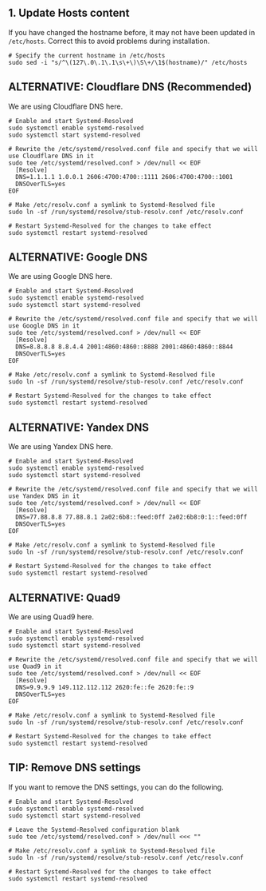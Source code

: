 
## 1. Update Hosts content

If you have changed the hostname before, it may not have been updated in `/etc/hosts`. Correct this to avoid problems during installation.

```shell
# Specify the current hostname in /etc/hosts
sudo sed -i "s/^\(127\.0\.1\.1\s\+\)\S\+/\1$(hostname)/" /etc/hosts
```

## ALTERNATIVE: Cloudflare DNS (Recommended)

We are using Cloudflare DNS here.

```shell
# Enable and start Systemd-Resolved
sudo systemctl enable systemd-resolved
sudo systemctl start systemd-resolved

# Rewrite the /etc/systemd/resolved.conf file and specify that we will use Cloudflare DNS in it
sudo tee /etc/systemd/resolved.conf > /dev/null << EOF
  [Resolve]
  DNS=1.1.1.1 1.0.0.1 2606:4700:4700::1111 2606:4700:4700::1001
  DNSOverTLS=yes
EOF

# Make /etc/resolv.conf a symlink to Systemd-Resolved file
sudo ln -sf /run/systemd/resolve/stub-resolv.conf /etc/resolv.conf

# Restart Systemd-Resolved for the changes to take effect
sudo systemctl restart systemd-resolved
```

## ALTERNATIVE: Google DNS

We are using Google DNS here.

```shell
# Enable and start Systemd-Resolved
sudo systemctl enable systemd-resolved
sudo systemctl start systemd-resolved

# Rewrite the /etc/systemd/resolved.conf file and specify that we will use Google DNS in it
sudo tee /etc/systemd/resolved.conf > /dev/null << EOF
  [Resolve]
  DNS=8.8.8.8 8.8.4.4 2001:4860:4860::8888 2001:4860:4860::8844
  DNSOverTLS=yes
EOF

# Make /etc/resolv.conf a symlink to Systemd-Resolved file
sudo ln -sf /run/systemd/resolve/stub-resolv.conf /etc/resolv.conf

# Restart Systemd-Resolved for the changes to take effect
sudo systemctl restart systemd-resolved
```

## ALTERNATIVE: Yandex DNS

We are using Yandex DNS here.

```shell
# Enable and start Systemd-Resolved
sudo systemctl enable systemd-resolved
sudo systemctl start systemd-resolved

# Rewrite the /etc/systemd/resolved.conf file and specify that we will use Yandex DNS in it
sudo tee /etc/systemd/resolved.conf > /dev/null << EOF
  [Resolve]
  DNS=77.88.8.8 77.88.8.1 2a02:6b8::feed:0ff 2a02:6b8:0:1::feed:0ff
  DNSOverTLS=yes
EOF

# Make /etc/resolv.conf a symlink to Systemd-Resolved file
sudo ln -sf /run/systemd/resolve/stub-resolv.conf /etc/resolv.conf

# Restart Systemd-Resolved for the changes to take effect
sudo systemctl restart systemd-resolved
```

## ALTERNATIVE: Quad9

We are using Quad9 here.

```shell
# Enable and start Systemd-Resolved
sudo systemctl enable systemd-resolved
sudo systemctl start systemd-resolved

# Rewrite the /etc/systemd/resolved.conf file and specify that we will use Quad9 in it
sudo tee /etc/systemd/resolved.conf > /dev/null << EOF
  [Resolve]
  DNS=9.9.9.9 149.112.112.112 2620:fe::fe 2620:fe::9
  DNSOverTLS=yes
EOF

# Make /etc/resolv.conf a symlink to Systemd-Resolved file
sudo ln -sf /run/systemd/resolve/stub-resolv.conf /etc/resolv.conf

# Restart Systemd-Resolved for the changes to take effect
sudo systemctl restart systemd-resolved
```

## TIP: Remove DNS settings

If you want to remove the DNS settings, you can do the following.

```shell
# Enable and start Systemd-Resolved
sudo systemctl enable systemd-resolved
sudo systemctl start systemd-resolved

# Leave the Systemd-Resolved configuration blank
sudo tee /etc/systemd/resolved.conf > /dev/null <<< ""

# Make /etc/resolv.conf a symlink to Systemd-Resolved file
sudo ln -sf /run/systemd/resolve/stub-resolv.conf /etc/resolv.conf

# Restart Systemd-Resolved for the changes to take effect
sudo systemctl restart systemd-resolved
```
